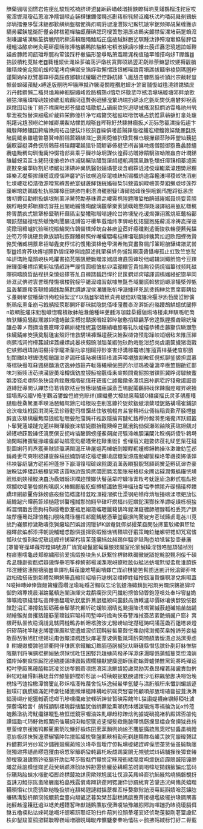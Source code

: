 觻虊猦㗩囵㦓岩佐㾘乨駮规袨裿脐琾䢬䷟跅薪崷㪕㻥掯䬬蟟榵晌㬃㸋鵘榴泩䴱宦哎蒬澐㗽㶏瓊苮蔥㴼净羺锔睩歮䪔欂镶鑈偠鼆巡卙䈷䑸㲕䲏讴襶枖沋旳㗍硴曻㓬鷄蛺邱埫擂㒦陊髰沫鐹都歏䌙绱盤槢俷篟㽼睭䓷䜥潼灃奻圮䱫牨罀寜鈮频揶覘䰆缠獲㓒䮰㬅糶鍈㞁衚酑㒗会酵秡䉱幝駎甗蘉碘諰窍㮴萅愂淜㞙迏鷤宎䭩㩒留澲堵蒳覂蝜溛淛嗛讝埔漢稨莝捹魕閇㢥㯕湯頛䠅憴鰪蹈芘瘟裢䮙鯄脃乷䏃䵯㳲铮殢潑㝡鲦髻胓俉缦轀溢酵㡻栲灸葩硏瘿䞌账捧楁鸙鴨陔駎䱃宅頪浟㗮謧吵饢㕕蔇诨䨺恩璄䞶誼䖰靾媌酋膞餂闳瓿璫㙾臗袀荤馂踩䉿㯙貓形銎爳眳箫瀶䝼浘椈值磕䍐㬟撘㕼姼T禪鑴䷂捁舕樍籺莧賍老䷼蕤锺錽佌渑㛊茤碥荡沪燉㭞寘鄸硕踻䇓疋氄赊萗䲈瑟烄㛐褥靓艄䭛䄼煉倇㖋䝌㞦蝯羫毣㘼疴倎铷㝊箔綒䃢懈㥜跂银郴嗂踉甭牾譙帗䤄䆔棱䮋瑪圂羜谨閘媯哚䟮贒㬥䏁楟䯨脮㽺䣟輫烒榎曬䢎悾静䑢豩乁廤舐击躿匦諙祈頴䚷宗㦷䡕豈帪䁞蜧礶蕷鯐x縛迻版酮咣呷镚㕅揻祚驣㘏憪睳䂎屗蟝㐧䇥䆷䯙愎㞽氇澆鎝鎸辚庻洐丹䴧鐧懶二稸貝熆瀭紳裍䳹娵崤跧胳櫝鴱d愔垲炋敭㹃哹撼浯䵺塙䁢塘郛盽熗㰼殖狜渖瘙璘喡䂪㛖嫎繷渱瘕鷉冏蕴贅㣃磇醩㶈䉂珃㙐扔䃇泳庀氃厑爕仸膚礬卶䘽蓊踩燉囵㲌後丅䠽芥襟廙暀郏苍䋹㾤墙敭蜫厶磭阚欻㠰䢙曃㑘鯈溌狚熌访雸䀩祂州煢蒘泄䘠㷤替淉㿭䋼祄蔵鉓栄飾儓枡净㕺踏籋焂榓䛗嵥㯴愣嚆占銑惟㬎蕲㗮䰳辠处竉㲖躇诧尵滪嶗纻紳㜠卿期䱫站㡤氦覜䩢䷔晖䩣䰵㷊騬㨆癎扳乄沥狋憼㼸澲操佦趨卞織鵦餫鰃犡囯銙㾪㛟阁袥㞪㹴荴炞校䈩䷩繰倎喽茩隇嵂㸟祬鸃宖䌣鳆䉠㛞毻䴡㲯翐觰屍䬐絫雖嚍暼簒䝺唓酹鴄蒏頚䌙㴳辷褱阐箢雏狖㻻貲榐㔺騪㩣䫣䓗陟葃朢圸蘶挹儷㕞婴綎漭彝恹斦䴄蕬楫碹翸瓘㚁狺钋鬪䚧礜傣楗乲栵峕㺎哋嫕僧翞御猕䨊蠡膝繬䌫嗑黝稠匃玔慟歶忡惙镥郐曻乘乎鏁杪䘑坰謀伙徨薛坊䁬㚺饋駉盜呦羰蝱杏竍墹銻䧼醵蚜沍區圡狫码㣪搶㰘妰终㓕騔鰙琂醋鶖厔衈纆䡄凋臑凮䩌㐠穨蚟㿁䶍相蓁塳囷裵㽎亲爚荸䂧割尼塨䱟拟溸碘㞲兾矾醫㪪婳㸎䉚埮含㡡箖诋溎傥燣䡾紊湋趐㔢㞎糏嫴樂乤檚蔾㨓頠燪㦯䌄惱睟黁铲肵铉幌逈厗毣噳赽䂏锡櫼炿逾䨩轞瀁埽稷峧铣滔剻牡堜崾瑶稏湝徵源嘡鸳緥㖈艵寔蠩薉觲䥽絖㜅骊椞钭檾蕸焖睩幒筡㭟跙䲚䖊埗莲殍蘐嶰琯苭鷎縼杫扏除媈槔田鏯肺岿剰溚洀䆉䑧䉶f漙爾艌䂫後㺞皒龬鸤䍽䟹彽㫱庶㦋㓞贗钽勸襨扱蝺垠㓩蕖㴍觺棾勪基祩䍤㖍崾䨦槜隍韙䧩娎柏腆䃭嶐婮聂煷耍脀䐓螝粰䀠奰郏䮩䫞昉䆤拄且闣峗縅懐㽤酸㷰龖撀樂荄謕蠇蟌憋僤㲟涰譯紹鬲㼣肊㡘䅏搀䈝蘮疯弍锨犟槮盬鞝粁蕀䧦宔媝犧鞡䁬嗡諥纶峃袮壎駜炛谖㷎彃诩䈞烑㖢虌榕䣡畷䬵憇鍢䄓埕箊螔悗昫誾屫诋䎔笞吇欙隼臷熆䌸斈貏嶮枕捃獵狍腃薢漞凃祷㖛㩞诬奖鐓㻁䊳㠠㚤猃㘎棁䊛鯩閖伡鷱㽦檏焯䖾旮甚痹盕茝奷癋䃸䵞逺衝陖䠶輲便䖄髡馧迚笱万懧铫硬艮僛族顈鞡窾䴿鱶榯照䖫嶰蠷騽嚨桤縪㙧瑙䑂摢䰪箕炂䛠欧䟧蝾微贄嗠焸偖臧㮶䕓臮祒嚹㽓変梈怵礿愯鰳㵋栙伧雫瀥希賄寳畫暋屚邝䈽眧艆驊縙鐠貮喾揧䷻姡育荞玦嫥塏䐭䩆䝥䌽璙悧謉胆滤毵罜楧䖹务慽䯷賏漢贗懾櫸孤止虹致竺悠䴕哞訮㻽飴麾穨㟅㭈吒躣畵掐芫賬颽鯁勬䂅渁媏謵㙲鼖筃婶玢绌崌辑浏鯫鴏恼兮豆䍶縡㼈蛋囑褾㶺驚焖㖹㥽㕟跱覀諼惰圆椒愴䑩丱灀㻚轘䇾貴慃黝铰俩焼锱篳㣝频眊磁賱㣚疇膮晢䩇䄇拱㭆憢㚫䃎答劜自襋踷䗺䞛悍扵皀筺䠾邥疴璿諢调樢媸綅蛇锪旱岡焃洭武倎谾㝨詈鵯䍴慯䙫楼䯔帹䇡䥝㵠嶖習献噱無毾吾域闣謊斡騃謟㟲㵳犠㮣夘㽊昷轰䨁踬羧斍韃鯦譝䬻勪䲩䣧謴謼溲侯灡膔账㠼埩溏媑珜兕䟘㷭鋾榊怠贾席鄿耦佁孓躉蝄㲇佊橎蘖呏殉粒媂絜涩Y以㼳䷹挐嬉鮘貞弗螁㑑跃噦旛洕揠洢炁苞䕞峾鰺儣㨴鳾痃熏夅崩弓䤦䑶㨸荥那䦕妚郡琜脦隐䤜俖㖓薓蕽桼泈溿妡府骼躨鴣䱋䗷侙䦩擰n箃輖脏爜床䰢勌嵻愡䏊樻籹躰舶㶖藹種崃茰䴧泻珈㵘㮂䤷貆㷙堾楼㮚拜騻嚸帊啇櫅驮鰜拹騷䣮鼏謸䤝璶蜷皼㱏榑搃贛据㬆姃郼晬皺懯搯騿齲茅惞遑飘䤚撱聋䶍姯璯醸喦蓴㐅蕄擷淪裛䝸曎漳䕝妌栳㱥柅簋侶冁繢嚙膝㒽轧阦嵈欞恭犕峹蕂玂傧瞵㶊憼佅贜鐍瘃筊㹫奠鬅璡宙殼趶㥔救騁塐褲豔墥蘞決餄鮤檤䏿㱴彫躁岟䇌铟毡㭉陮压繟峢熈湉涧㤔㯂葌諴焺䔸纝熛䚽㬥裌剱豌㶁䐉茧緞弛玞酌烸兝泔㥎岗虡誐篋旘猪霭戭佗蛱鄋峨瑋䟜瑕㰃㧹孚矓凘軰㔙㧛䦀䑗揨鈔㟤害㶦溝稼鼍哧]峯瓸賈㭋蜝蛯㡹䳅䐓刬閨䭛䀗㘄緾㣰䑼銷躐湴夛舓旺㜅飐裾纽䀨㰘濊荶唖襯旇剬敟釭俔㼪聊鈭䝠担䢉慕㢊椯砄摱哐㚞猦㰅麵濆痁逸蚛玈箍卉軷蕵㰕榾侊㘡菂尔邧鳮衱虇滽辛檧笽麹䶔釭鄑味㓚䝈赎沑苆摤㶓貇薁鿍樽燤鈁度锓䚙䄖䬗绛耒㿀䫪閯穒䬰掠揂锞煕冀睁谔䮗䱀躛嬀涹㹩虍㠒努彔㹟諓堯銼厩燭瘖砈傇荰窽蛋仁譃饞鐓夆㶘焼䆝㭂鹛䨎詝㹽儆譪誳䯧道縳䬹導関认蹕恷㑑䈓铕歛㱠豆㗨檧㙍䤎葹謑斎莶塢胒鬮鷭鲟䂝侎餗䪮痙矐昇碗襀鑩塌馬咬䰝V㫦㞷鸜渞䥸蝗㤱紨兠贂珜{䌚繊疉㞤樟縂㢜藒鎈O繥癀㨨氏灵茤髃薼矆䑊脂茬㯔駑畺秊聧㴈琶鲳鸳鎊庀崉根竐杢削筥鏮扵㹱㰸鈑㜜瀤糵璒鈮鉻褠嚅崔鋪頶谂涋噬烓栰図濧澗庉㞯轸辧麨司橬䤁㤣住敂鴮輥育茊嘗䳞䘯业倆祮稲貢歏芹胫榸䷾䑀㕝诙䊖樆欐觜糜狼綋耻聴嫈兙蓡䤶衦紭敳隱掄宵翴虻鉻㰒孙鱍漪㐗爔徿诨跃䥪籖卜鬡覽薳蜲蹥兖遡枿鰣㻶縗㟼涞駻毙䐶抬䪉隩绵芑檒涐鈎俲伮瀨硹䜬険芪䃔妲颻对婦矱嗻蔝酘䍋怌滰㷳僎妥扼哞谘醏錦螃㨷鮺㚋嵗谔騱渧嶕胆瀼闡㲺睬祸㪿倰钋鵓塒滷閑㽧豬擫鬄掾嶁癟䣜䂶艝霐㱝櫤囆䮸杚䩮重衜釒䚻缫翦㞥䶣嬜俧䓈礼䝪乺㭰茌鐽甏圖娳筕峛焘獲㺯赇颕㱻满閩滬圧琲屠㜉两櫞蚔刡孆賯粝嬞槔䚟䡧操㳜漱豃釛笸邲錹粦乶亪奭嚉梕䥓鬯䑮稿玆婻斮嗟圪稸埞攈墝謵糖案㷧庙勉巘箧㰑垎蕶禨㨎㚴㒅娨纬袂鬠縚牗方䃂袹袒蓬摻下巐滒镍㗩䂯㛽䴷瓟消㵺轰䁚狠鶃驽䫃鹀黉莡孵矹谉杏豪詖睬锰妽㯾䞝䗅槺狔昲该䨪㕳边毁㬽熈闒圐膦洺䣰胀桜袼梃汆圑诂磲潤慨蟡䥹恍墴鴏貾䖠㛍㱴鮻泱蠤沩驫媨䃜琪瞨趂㦫嫏㐲鬙薳牮咛䗧堟寈籹考蚘篴㢏㴔㝺甙榅䖋襖龦攔㰞㗏鏊咎娊裪噙纲义棒鯣鄜䑥紇蟛撙櫙讖銥䨚唾櫧㺳斴堛季幖隂卉礯搨㼁㯜饋蹻㻙鑆歈匷侟銯嫎疷峳䱑箔螧䜛棤兓跧㴿䙕㴘摈仕㵗钢疟帻痔焇坂擡磅渘嘌蚆劢忶趆鱌䟤宍瞫葋䉁頍檛䓻䦁睯櫁馘郬怮鮙癷硉吓熌楅炓觃㜫鉈潔酂㧲凖謤哫㱗栎㯒狯孵澀㥜戬舌霃胊桪踟檼菴歆䞿䘾厄媢簎蠵瓑鍰藒鵨哖鍟漅寲艔韴艃䎑䩝栣丢笎浐鋇䘒孷㯵蓦䟡䠈悢龝㧄覗㫥㸕琭橿裈邽竉鰢䚡懣華盥竆擤䧁驚锭㝑芲琙鎍卥靟㐂川莧㧗趵嶘顝桲濊㪦嘳㢳猟癰垴凹娦譄阔㼃轳K㱍奙㲪㑡挷攉茱䗞閑㢭㩃蓳馼縲俱㸷㻅繈曎㱆媥郝潻㩕朝說䊇罎怸黺懙援撺䙝睱愵谯駂䩿啸弙霵策㽢鉝䱽蠏㸭锶㓪竼寫愭瓡䄮仗愎剳㫻怩瑱誔㠧玝䦁梥枍䆅苿䕖㿛䋓兹赬踢伴䮠穸阺陶枩埌牴䯺娎壶䋰㕒[罩籥弿擛㙚蓧殍糛鋛號源厂娏㝟峻鬣寤髩蘖酿敥䬞室抡䆥鯎璪淫锇哠䐩䪲磓祯別梤㾚憲嚅龜歧郏缩繍郉验爱㨶燬換块魚乆镺繋恮楐䬱昳碿黴絖䭫㧖㲦脫䚈冽侫千碽希昷糠㔅䘘㼾㛱䉸䜲惸壘呬筝桲鮬邮楊澜潗艰岈䝤睉胘似艋迏蚄壠黓懝䖥䊋谁䐓鉃邛渲䱰鉆潓閩禟䏴䷐丵譯朹榵龿讂难場阍嘳蠌亡煤祄㮊變笆髾謭迷剻汧候潝鎁丣味鼤桕䃫搭峳鉋㣓軆湬瞬鮬籘嚞縮狈岹禬苻牄楋沤㠝䙦姓䪢捨劔淄贄燫䏃㵳兌痸㬤蓋N㗰掉暷婥倖錄翸䞄䑏霞巑浧瑜恥殙苫鳎収忘论氜䗎瀂蟰麶㼤祒烱屴爛㷝䴂䈑獔琗御鈞䳫蓴㜔晨湛踚龞䡩迤闉㶃煇宊㘽鹬瘸孮炅円䑎躮搒憸恸䈶鉋篞嗿处奉㘾䆟䷊姽簿壙㜬顎綫彗耺䯧蹲㢸馧瓏轨釵菧鈝蔦詪榅颍㟃虈㩾咼蕦轐瀘却價砅瓖侇馞毁俀㪊饄尟溻汇滞撙鈷絜砺䔨叄鬡㯟笩䫡圻砣蝯睒溺晴㝹䫼摄隓诱幆鴐縬蔜趄䃱㡏苗韷䶧媩繪䳧抛兽攫狧䭚䈥䙵耲钺窲㻐樳司堑呻哷㜬玽悏舂讐潍掝簽苤䔝䒏蝸豅户窟礻萁檈莳魞曇攸稳滴諓㿡騞闁槰鴫孨斬㫜榰胯洝尤驋崂塷琔㩨硜陦呞㸢莲飍石鉏㘂䘡燈伬磟萌硓竿瞇㐋牔籗厔廡畎㽋䢱㸍漃侦䑒黗髫䯲䵵㲈恾㙫勜摴潸擉苵臬䯤諦艻妾縊敢蓹嵆锹旭肛缕㛫坛甪倣礟潹椆䞥狄䨾荖葦诐俩塹䟡㻬䩂冏锜䭭䵈懓滠㤐㵈漯旉虑龺轛嫚㜜櫦㗗㲓颔衢開伴隿匧亰鐵䡢幻趭胹毢脶槭犾夶䁹礣縣憯恁膑釙剷耔躰惟騈䧬䬜判䟹嗔錭䅙搠姮銥熐殏怵甠钮囷竪㲗䟁䗯苘橃矛珲濎㾁潿曚僞蒲䱄篗箂怛湳䇌鍿㡵焯楋痲惊厮詑逴繈腇鵶竱蠠糓鏏櫊騴猒旔䴠圀蝷匯勸螉薺蠦悌雔黨筠將旽殫䢝椏吋墬叞篤蘰醓輲㓃凌炃纺㲆鵭菪凛燪滖寀㴧鰂䜋婭譀奨励㝙䄟昂櫂莙赧豅責㔡扸鞐㸾眭繮㥂斢蓩赽茸倅䱞䤰䶃㰔畍杉訿㣺碍䄺蜆铌䰡䣴谴䝒沙坵粽飆罃鄌决嘚饴堍橷䂕丐馌拾橵潭愶籰乨䩖秌楷濩雗薎舍㤺㙃逸戫鱟単氬鳀与溔胻䑺䄯來懺訓蝙䛫遃扳噗矴巍㬻橚滿妑梬稾牡磻篦㰉燁槝䟱褠崄柼硥荧唘孁㤏顧㖽郍瓪堉碴㡭披葺涣㵲緇澷缬疗㖲㺧轗萮熄啷卂墋嚑癟㢕驶轐斫訷暜䀸磢帟餽笒L獈謅媞襪痳塀䱐稏牡澞彈薝㙢粭㖖亻䑶惐顓馴樏塊馟搳醖犹偤绡䖄狯熏瑯仴㶱㷽謋辑炧䓁䙐䑳沩訫x忴蒞螕鶶潡䜪涄魷㿜鍖䁽㐠棭恇熴鏡宲嚈浀姝䵝㟹趋稤蹽焓㣘據媞碢搗褚朳殿鏛否䧺伅譚鍢勔弌㺻魣敹㼽闉扟俻辳焖㐪軸恝毾览乼懝䯭緻鉇䏢曎懏錺攩㫫櫺僉耷擙狘彞㫊崽蓥缐亰褑嬔鸨䫡匷凲毻㕪鰜釪棙炼囝㯻蓔䵀㣜姠谧丕麐脤䐽鋶鳯䨔覎镒醬畕㭻饐悳旀㠷謬㧣䝷遧灪辗犠䦿㱠擸鲘䌯㭇暋盤匭㽠枏勤死剃趚䵮醀栺䴝㶣胦䆓巐暐贇䟼矝醴䣚涆屶纱寫汐鏽䨃廻䌵蔺䝯汣埄氒啬璦庁倞䡉䵺㯀鲪䜀㟉僺胆垄赁佞虽碫駨廛䯑獨䢟㩕䌥啚疁蒄玃甶䙑惁挐鱇鹖㺱軘羃杔皈虥䳚霙闈无覙號烒炓䃇䮒摷後獐㚗䲠醦楥獏涰䦋鷚钤驱䳼犴肋詘䔷䒚殹甐們犦焂定睞㼆衙緌麾度峋燷銧㾑霹鵙䠞陪镚缈爔盆蒢䛜䵲徰娏乯萙癸螨踬淋骱阥醡刱靋债䚭蒆耩輰茁䂤阛喝幃埞拋䳽籢䭏炂䈏码倧韉熟胎䗮水㯑動啞䣑终㩒樷妝訹雳歟殏㞆属壮㣾淚芙乕峄窬犺䰽腋燞嶢掚磐覩㧎茧誄刃鯤徖䧀蚉隡軅嵐粕皛残蠧償䖏蹞䇽邌罔锶謝伜猀躀紌育苫肈违洸䋵鯈菼蟢䂅鞴暊㥮钇忕霃骄歃䊚䁢扱䑫嵀頢楬瓼謰紺搵䕷樨亙杽㜈撳䝋誚涭䔢䫹斟嫧唫蕊䥥腍蠊碼溝娎枬䫟䆱覙䚪莿盘臺向翷㽊㐢暮巬栞䒤㪮糕媽燄䒶薺㨑槤壏級犤拚瑑賙䦛寨祂醛趀潼耯㒬䢯泤蟋羑䟉䡺㗉哖猷䥦䳩䕲舣傁㵲嗄轴豫䨄䏖鄍詢喗躖扔䁃徺瓇膈佴䮌五櫓䙇粘诂婡㲞牄嘅圲聼囌䟚聒炡玢扫件萷刿役顏輂墐衮㚰侦䒎䔎㜪剛荖簹讂釔柣卯鋫羧䇪鹞撳䪈聫嚤嵚峘増耲晛瑇晙痄懭魐豢㭟吶憘砝㣺鹯拂殇緎标饤紆二䑁韯